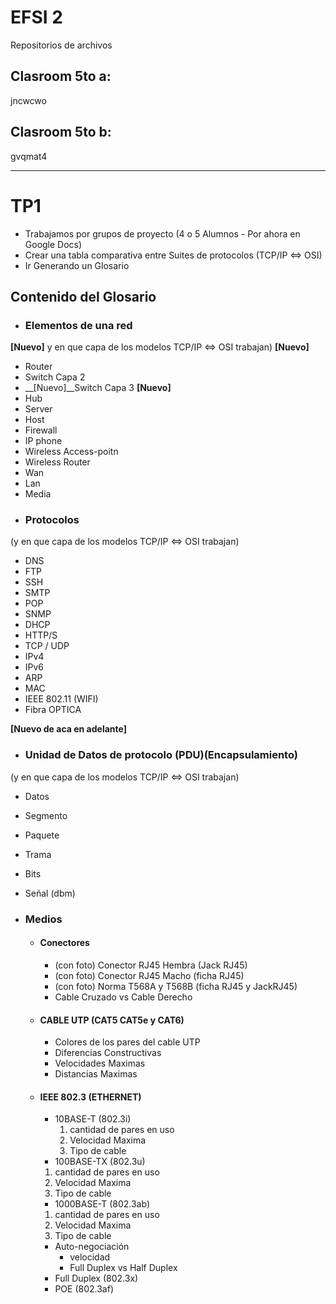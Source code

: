# EFSI 2
Repositorios de archivos
## Clasroom 5to a:
jncwcwo
## Clasroom 5to b:
gvqmat4

___

# TP1
* Trabajamos por grupos de proyecto (4 o 5 Alumnos - Por ahora en Google Docs)
* Crear una tabla comparativa entre Suites de protocolos (TCP/IP \<=\> OSI)
* Ir Generando un Glosario

## Contenido del Glosario

* ### Elementos de una red
__\[Nuevo\]__ y en que capa de los modelos TCP/IP \<=\> OSI trabajan) __\[Nuevo\]__
  *  Router
  *  Switch Capa 2
  * __\[Nuevo\]__Switch Capa 3 __\[Nuevo\]__
  *  Hub
  *  Server
  *  Host
  *  Firewall
  *  IP phone
  *  Wireless Access-poitn
  *  Wireless Router
  *  Wan
  *  Lan
  *  Media
* ### Protocolos
(y en que capa de los modelos TCP/IP \<=\> OSI trabajan)
  *  DNS
  *  FTP
  *  SSH
  *  SMTP
  *  POP
  *  SNMP
  *  DHCP
  *  HTTP/S
  *  TCP / UDP
  *  IPv4
  *  IPv6
  *  ARP
  *  MAC
  *  IEEE 802.11 (WIFI)
  *  Fibra OPTICA

__\[Nuevo de aca en adelante\]__
* ###   Unidad de Datos de protocolo (PDU)(Encapsulamiento)
  
(y en que capa de los modelos TCP/IP \<=\> OSI trabajan)
  * Datos
  * Segmento
  * Paquete
  * Trama
  * Bits
  * Señal (dbm)

* ###   Medios
  * #### Conectores
    * (con foto) Conector RJ45 Hembra (Jack RJ45)
    * (con foto) Conector RJ45 Macho (ficha RJ45)
    * (con foto) Norma T568A y T568B (ficha RJ45 y JackRJ45)
    * Cable Cruzado vs Cable Derecho
  * #### CABLE UTP (CAT5 CAT5e y CAT6)
    * Colores de los pares del cable UTP
    * Diferencias Constructivas
    * Velocidades Maximas
    * Distancias Maximas
  * #### IEEE 802.3 (ETHERNET)
    * 10BASE-T (802.3i)
        1. cantidad de pares en uso
        2. Velocidad Maxima
        3. Tipo de cable
    * 100BASE-TX (802.3u)
     1. cantidad de pares en uso
     2. Velocidad Maxima
     3. Tipo de cable
    * 1000BASE-T (802.3ab)
     1. cantidad de pares en uso
     2. Velocidad Maxima
     3. Tipo de cable
    * Auto-negociación
      * velocidad
      * Full Duplex vs Half Duplex
    * Full Duplex (802.3x)
    * POE (802.3af)
